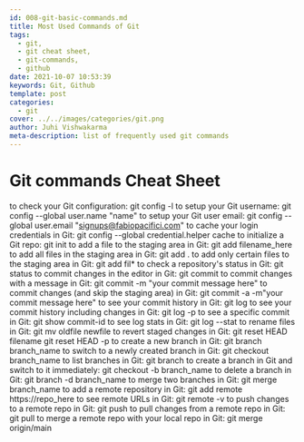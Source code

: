 ```yaml
---
id: 008-git-basic-commands.md
title: Most Used Commands of Git
tags: 
  - git,
  - git cheat sheet,
  - git-commands,
  - github
date: 2021-10-07 10:53:39  
keywords: Git, Github
template: post
categories:
  - git
cover: ../../images/categories/git.png
author: Juhi Vishwakarma
meta-description: list of frequently used git commands
---
```


# Git commands Cheat Sheet

to check your Git configuration:      git config -l
to setup your Git username:     git config --global user.name "name"
to setup your Git user email:    git config --global user.email "signups@fabiopacifici.com"
to cache your login credentials in Git:   git config --global credential.helper cache
to initialize a Git repo:    git init
to add a file to the staging area in Git:    git add filename_here
to add all files in the staging area in Git:   git add .
to add only certain files to the staging area in Git:   git add fil*
to check a repository's status in Git:  git status
to commit changes in the editor in Git:  git commit
to commit changes with a message in Git:  git commit -m "your commit message here"
to commit changes (and skip the staging area) in Git:  git commit -a -m"your commit message here"
to see your commit history in Git:   git log
to see your commit history including changes in Git:  git log -p
to see a specific commit in Git:   git show commit-id
to see log stats in Git:  git log --stat
to rename files in Git:   git mv oldfile newfile
to revert staged changes in Git:   git reset HEAD filename
                                   git reset HEAD -p
to create a new branch in Git:   git branch branch_name
to switch to a newly created branch in Git:    git checkout branch_name
to list branches in Git:   git branch
to create a branch in Git and switch to it immediately:  git checkout -b branch_name
to delete a branch in Git:  git branch -d branch_name
to merge two branches in Git:  git merge branch_name
to add a remote repository in Git:   git add remote https://repo_here
to see remote URLs in Git:   git remote -v
to push changes to a remote repo in Git:   git push
to pull changes from a remote repo in Git: git pull
to merge a remote repo with your local repo in Git:  git merge origin/main




